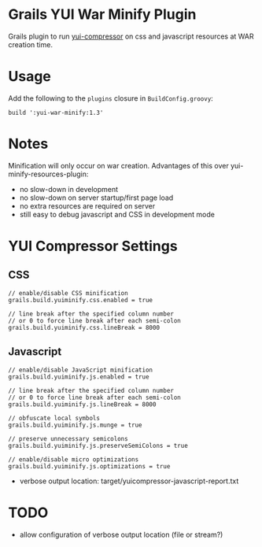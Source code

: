 Grails YUI War Minify Plugin
========================

Grails plugin to run [yui-compressor][1] on css and javascript resources at WAR creation time.

# Usage

Add the following to the `plugins` closure in `BuildConfig.groovy`:

	build ':yui-war-minify:1.3'

# Notes

Minification will only occur on war creation.  Advantages of this over yui-minify-resources-plugin:

* no slow-down in development
* no slow-down on server startup/first page load
* no extra resources are required on server
* still easy to debug javascript and CSS in development mode

# YUI Compressor Settings

## CSS

    // enable/disable CSS minification
    grails.build.yuiminify.css.enabled = true

    // line break after the specified column number 
    // or 0 to force line break after each semi-colon
    grails.build.yuiminify.css.lineBreak = 8000

## Javascript

    // enable/disable JavaScript minification
    grails.build.yuiminify.js.enabled = true

    // line break after the specified column number
    // or 0 to force line break after each semi-colon
    grails.build.yuiminify.js.lineBreak = 8000

    // obfuscate local symbols
    grails.build.yuiminify.js.munge = true

    // preserve unnecessary semicolons
    grails.build.yuiminify.js.preserveSemiColons = true

    // enable/disable micro optimizations
    grails.build.yuiminify.js.optimizations = true

* verbose output location: target/yuicompressor-javascript-report.txt

# TODO

* allow configuration of verbose output location (file or stream?)

[1]: https://github.com/yui/yuicompressor/

